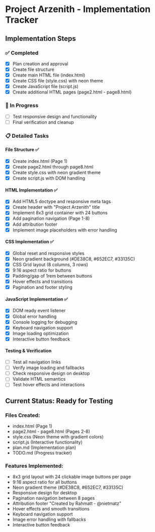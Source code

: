 # Project Arzenith - Implementation Tracker

## Implementation Steps

### ✅ Completed
- [x] Plan creation and approval
- [x] Create file structure
- [x] Create main HTML file (index.html)
- [x] Create CSS file (style.css) with neon theme
- [x] Create JavaScript file (script.js)
- [x] Create additional HTML pages (page2.html - page8.html)

### 🔄 In Progress
- [ ] Test responsive design and functionality
- [ ] Final verification and cleanup

### 📋 Detailed Tasks

#### File Structure ✅
- [x] Create index.html (Page 1)
- [x] Create page2.html through page8.html
- [x] Create style.css with neon gradient theme
- [x] Create script.js with DOM handling

#### HTML Implementation ✅
- [x] Add HTML5 doctype and responsive meta tags
- [x] Create header with "Project Arzenith" title
- [x] Implement 8x3 grid container with 24 buttons
- [x] Add pagination navigation (Page 1-8)
- [x] Add attribution footer
- [x] Implement image placeholders with error handling

#### CSS Implementation ✅
- [x] Global reset and responsive styles
- [x] Neon gradient background (#DE38C8, #652EC7, #33135C)
- [x] CSS Grid layout (8 columns, 3 rows)
- [x] 9:16 aspect ratio for buttons
- [x] Padding/gap of 1rem between buttons
- [x] Hover effects and transitions
- [x] Pagination and footer styling

#### JavaScript Implementation ✅
- [x] DOM ready event listener
- [x] Global error handling
- [x] Console logging for debugging
- [x] Keyboard navigation support
- [x] Image loading optimization
- [x] Interactive button feedback

#### Testing & Verification
- [ ] Test all navigation links
- [ ] Verify image loading and fallbacks
- [ ] Check responsive design on desktop
- [ ] Validate HTML semantics
- [ ] Test hover effects and interactions

## Current Status: Ready for Testing

### Files Created:
- index.html (Page 1)
- page2.html - page8.html (Pages 2-8)
- style.css (Neon theme with gradient colors)
- script.js (Interactive functionality)
- plan.md (Implementation plan)
- TODO.md (Progress tracker)

### Features Implemented:
- 8x3 grid layout with 24 clickable image buttons per page
- 9:16 aspect ratio for all buttons
- Neon gradient theme (#DE38C8, #652EC7, #33135C)
- Responsive design for desktop
- Pagination navigation between 8 pages
- Attribution footer "Created by Rahmatt - @nietmatz"
- Hover effects and smooth transitions
- Keyboard navigation support
- Image error handling with fallbacks
- Interactive button feedback

